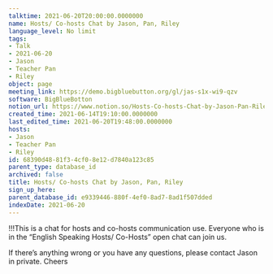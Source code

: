 ```yaml
---
talktime: 2021-06-20T20:00:00.0000000
name: Hosts/ Co-hosts Chat by Jason, Pan, Riley
language_level: No limit
tags:
- Talk
- 2021-06-20
- Jason
- Teacher Pan
- Riley
object: page
meeting_link: https://demo.bigbluebutton.org/gl/jas-s1x-wi9-qzv
software: BigBlueBotton
notion_url: https://www.notion.so/Hosts-Co-hosts-Chat-by-Jason-Pan-Riley-68390d4881f34cf08e12d7840a123c85
created_time: 2021-06-14T19:10:00.0000000
last_edited_time: 2021-06-20T19:48:00.0000000
hosts:
- Jason
- Teacher Pan
- Riley
id: 68390d48-81f3-4cf0-8e12-d7840a123c85
parent_type: database_id
archived: false
title: Hosts/ Co-hosts Chat by Jason, Pan, Riley
sign_up_here: 
parent_database_id: e9339446-880f-4ef0-8ad7-8ad1f507dded
indexDate: 2021-06-20
---
```


!!!This is a chat for hosts and co-hosts communication use. Everyone who is in the “English Speaking Hosts/ Co-Hosts” open chat can join us.

If there’s anything wrong or you have any questions, please contact Jason in private. Cheers

